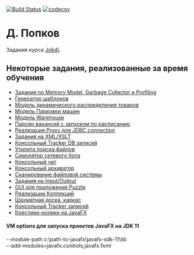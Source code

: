 [![Build Status](https://travis-ci.org/dpopkov/job4j.svg?branch=master)](https://travis-ci.org/dpopkov/job4j)
[![codecov](https://codecov.io/gh/dpopkov/job4j/branch/master/graph/badge.svg)](https://codecov.io/gh/dpopkov/job4j)

# Д. Попков

Задания курса [Job4j](http://job4j.ru).

## Некоторые задания, реализованные за время обучения
* [Задания по Memory Model, Garbage Collector и Profiling](chapter_009_gc/src/main/java/ru/job4j/jmm)
* [Генератор шаблонов](chapter_008_ood/src/main/java/ru/job4j/ood/templates)
* [Модель динамического распределения товаров](chapter_008_ood/src/main/java/ru/job4j/ood/store)
* [Модель Парковки машин](chapter_008_ood/src/main/java/ru/job4j/ood/carparking)
* [Модель Warehouse](chapter_008_ood/src/main/java/ru/job4j/ood/warehouse)
* [Парсер вакансий с запуском по расписанию](vacparser/src/main/java/ru/job4j/vacparser)
* [Реализация Proxy для JDBC connection](chapter_007_db/src/test/java/ru/job4j/tracker/ConnectionRollback.java)
* [Задания на XML/XSLT](chapter_007_db/src/main/java/ru/job4j/sqltoxml)
* [Консольный Tracker DB записей](chapter_007_db/src/main/java/ru/job4j/tracker)
* [Утилита поиска файлов](find/src/main/java/ru/job4j/io/find)
* [Симулятор сетевого бота](chapter_006_io/src/main/java/ru/job4j/io/netw/bot)
* [Консольный чат](chapter_006_io/src/main/java/ru/job4j/io/chat)
* [Консольный архиватор](pack/src/main/java/ru/job4j/io/pack)
* [Сканирование файловой системы](chapter_006_io/src/main/java/ru/job4j/search)
* [Задания на Input/Output](chapter_006_io/src/main/java/ru/job4j/io)
* [GUI для приложения Puzzle](puzzle/src/main/java/ru/job4j/puzzle)
* [Реализации Коллекций](chapter_005/src/main/java/ru/job4j/collections)
* [Шахматная доска, каркас](chess/src/main/java/ru/job4j/chess)
* [Консольный Tracker записей](chapter_002/src/main/java/ru/job4j/tracker)
* [Крестики-нолики на JavaFX](chapter_001/src/main/java/ru/job4j/tictactoe)


#### VM options для запуска проектов JavaFX на JDK 11

--module-path c:\path-to-javafx\javafx-sdk-11\lib  
--add-modules=javafx.controls,javafx.fxml
